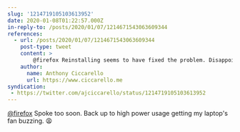 ```yaml
---
slug: '1214719105103613952'
date: 2020-01-08T01:22:57.000Z
in-reply-to: /posts/2020/01/07/1214671543063609344
references:
  - url: /posts/2020/01/07/1214671543063609344
    post-type: tweet
    content: >
        @firefox Reinstalling seems to have fixed the problem. Disappointed I didn't try this earlier. Firefox containers have been super useful even compared to Chrome profiles.
    author:
      name: Anthony Ciccarello
      url: https://www.ciccarello.me
syndication:
 - https://twitter.com/ajciccarello/status/1214719105103613952
---
```


[@firefox](https://twitter.com/firefox) Spoke too soon. Back up to high power usage getting my laptop's fan buzzing. 😩
